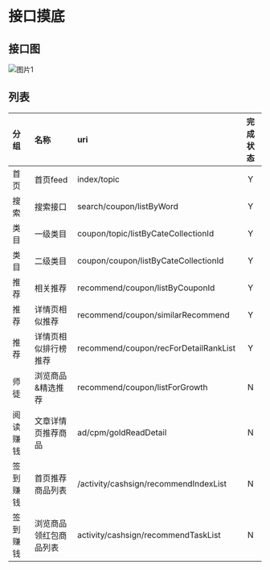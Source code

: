 # 接口摸底
## 接口图
![图片1](https://dev.tencent.com/u/lightWay/p/notebook/git/raw/master/imageHost/2019/07/1.png)

## 列表
|分组|名称|uri|完成状态|
|:--|:--|:--|:--:|
|首页|首页feed|index/topic|Y|
|搜索|搜索接口|search/coupon/listByWord|Y|
|类目|一级类目|coupon/topic/listByCateCollectionId|Y|
|类目|二级类目|coupon/coupon/listByCateCollectionId|Y|
|推荐|相关推荐|recommend/coupon/listByCouponId|Y|
|推荐|详情页相似推荐|recommend/coupon/similarRecommend|Y|
|推荐|详情页相似排行榜推荐|recommend/coupon/recForDetailRankList|Y|
|师徒|浏览商品&精选推荐|recommend/coupon/listForGrowth|N|
|阅读赚钱|文章详情页推荐商品|ad/cpm/goldReadDetail|N|
|签到赚钱|首页推荐商品列表|/activity/cashsign/recommendIndexList|N|
|签到赚钱|浏览商品领红包商品列表|activity/cashsign/recommendTaskList|N|

